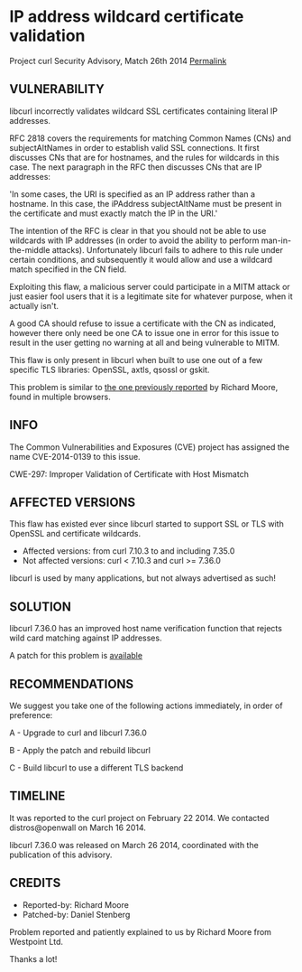 IP address wildcard certificate validation
==========================================

Project curl Security Advisory, Match 26th 2014
[Permalink](https://curl.se/docs/CVE-2014-0139.html)

VULNERABILITY
-------------

libcurl incorrectly validates wildcard SSL certificates containing literal
IP addresses.

RFC 2818 covers the requirements for matching Common Names (CNs) and
subjectAltNames in order to establish valid SSL connections. It first
discusses CNs that are for hostnames, and the rules for wildcards in this
case. The next paragraph in the RFC then discusses CNs that are IP
addresses:

'In some cases, the URI is specified as an IP address rather than a
hostname. In this case, the iPAddress subjectAltName must be present in the
certificate and must exactly match the IP in the URI.'

The intention of the RFC is clear in that you should not be able to use
wildcards with IP addresses (in order to avoid the ability to perform
man-in-the-middle attacks). Unfortunately libcurl fails to adhere to this
rule under certain conditions, and subsequently it would allow and use a
wildcard match specified in the CN field.

Exploiting this flaw, a malicious server could participate in a MITM attack
or just easier fool users that it is a legitimate site for whatever purpose,
when it actually isn't.

A good CA should refuse to issue a certificate with the CN as indicated,
however there only need be one CA to issue one in error for this issue to
result in the user getting no warning at all and being vulnerable to MITM.

This flaw is only present in libcurl when built to use one out of a few
specific TLS libraries: OpenSSL, axtls, qsossl or gskit.

This problem is similar to [the one previously
reported](https://www.westpoint.ltd.uk/advisories/wp-10-0001.txt) by Richard
Moore, found in multiple browsers.

INFO
----

The Common Vulnerabilities and Exposures (CVE) project has assigned the name
CVE-2014-0139 to this issue.

CWE-297: Improper Validation of Certificate with Host Mismatch

AFFECTED VERSIONS
-----------------

This flaw has existed ever since libcurl started to support SSL or TLS with
OpenSSL and certificate wildcards.

- Affected versions: from curl 7.10.3 to and including 7.35.0
- Not affected versions: curl < 7.10.3 and curl >= 7.36.0

libcurl is used by many applications, but not always advertised as such!

SOLUTION
--------

libcurl 7.36.0 has an improved host name verification function that rejects
wild card matching against IP addresses.

A patch for this problem is
[available](https://curl.se/libcurl-reject-cert-ip-wildcards.patch)

RECOMMENDATIONS
---------------

We suggest you take one of the following actions immediately, in order of
preference:

 A - Upgrade to curl and libcurl 7.36.0

 B - Apply the patch and rebuild libcurl

 C - Build libcurl to use a different TLS backend

TIMELINE
---------

It was reported to the curl project on February 22 2014. We contacted
distros@openwall on March 16 2014.

libcurl 7.36.0 was released on March 26 2014, coordinated with the
publication of this advisory.

CREDITS
-------

- Reported-by: Richard Moore
- Patched-by: Daniel Stenberg

Problem reported and patiently explained to us by Richard Moore from
Westpoint Ltd.

Thanks a lot!
